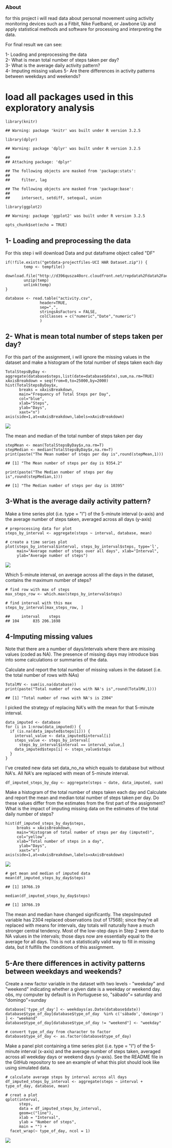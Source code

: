 ### About

for this project i will read data about personal movement using activity
monitoring devices such as a Fitbit, Nike Fuelband, or Jawbone Up and
apply statistical methods and software for processing and interpreting
the data.

For final result we can see:

1- Loading and preprocessing the data  
2- What is mean total number of steps taken per day?  
3- What is the average daily activity pattern?  
4- Imputing missing values 5- Are there differences in activity patterns
between weekdays and weekends?

load all packages used in this exploratory analysis
===================================================

    library(knitr)

    ## Warning: package 'knitr' was built under R version 3.2.5

    library(dplyr)

    ## Warning: package 'dplyr' was built under R version 3.2.5

    ## 
    ## Attaching package: 'dplyr'

    ## The following objects are masked from 'package:stats':
    ## 
    ##     filter, lag

    ## The following objects are masked from 'package:base':
    ## 
    ##     intersect, setdiff, setequal, union

    library(ggplot2)

    ## Warning: package 'ggplot2' was built under R version 3.2.5

    opts_chunk$set(echo = TRUE)

1- Loading and preprocessing the data
-------------------------------------

For this step i will download Data and put dataframe object called "DF"

    if(!file.exists("getdata-projectfiles-UCI HAR Dataset.zip")) {
            temp <- tempfile()
            download.file("http://d396qusza40orc.cloudfront.net/repdata%2Fdata%2Factivity.zip",temp)
            unzip(temp)
            unlink(temp)
    }

    database <- read.table("activity.csv",
                   header=TRUE,
                   sep=",",
                   stringsAsFactors = FALSE,
                   colClasses = c("numeric","Date","numeric")
                   )

2- What is mean total number of steps taken per day?
----------------------------------------------------

For this part of the assignment, i will ignore the missing values in the
dataset and make a histogram of the total number of steps taken each day

    TotalStepsByDay <- aggregate(database$steps,list(date=database$date),sum,na.rm=TRUE)
    xAxisBreakdown = seq(from=0,to=25000,by=2000) 
    hist(TotalStepsByDay$x,
          breaks = xAxisBreakdown,
          main="Frequency of Total Steps per Day",
          col="blue",
          xlab="Steps",
          ylab="Days",
          xaxt="n")
    axis(side=1,at=xAxisBreakdown,labels=xAxisBreakdown)

![](PA1_template_files/figure-markdown_strict/unnamed-chunk-3-1.png)

The mean and median of the total number of steps taken per day

    stepMean <- mean(TotalStepsByDay$x,na.rm=T)
    stepMedian <- median(TotalStepsByDay$x,na.rm=T)
    print(paste("The Mean number of steps per day is",round(stepMean,1)))

    ## [1] "The Mean number of steps per day is 9354.2"

    print(paste("The Median number of steps per day is",round(stepMedian,1)))

    ## [1] "The Median number of steps per day is 10395"

3-What is the average daily activity pattern?
---------------------------------------------

Make a time series plot (i.e. type = "l") of the 5-minute interval
(x-axis) and the average number of steps taken, averaged across all days
(y-axis)

    # preprocessing data for plot
    steps_by_interval <- aggregate(steps ~ interval, database, mean)

    # create a time series plot 
    plot(steps_by_interval$interval, steps_by_interval$steps, type='l', 
         main="Average number of steps over all days", xlab="Interval", 
         ylab="Average number of steps")

![](PA1_template_files/figure-markdown_strict/unnamed-chunk-5-1.png)

Which 5-minute interval, on average across all the days in the dataset,
contains the maximum number of steps?

    # find row with max of steps
    max_steps_row <- which.max(steps_by_interval$steps)

    # find interval with this max
    steps_by_interval[max_steps_row, ]

    ##     interval    steps
    ## 104      835 206.1698

4-Imputing missing values
-------------------------

Note that there are a number of days/intervals where there are missing
values (coded as NA). The presence of missing days may introduce bias
into some calculations or summaries of the data.

Calculate and report the total number of missing values in the dataset
(i.e. the total number of rows with NAs)

    TotalMV <- sum(is.na(database))
    print(paste("Total number of rows with NA's is",round(TotalMV,1)))

    ## [1] "Total number of rows with NA's is 2304"

I picked the strategy of replacing NA's with the mean for that 5-minute
interval.

    data_imputed <- database
    for (i in 1:nrow(data_imputed)) {
      if (is.na(data_imputed$steps[i])) {
        interval_value <- data_imputed$interval[i]
        steps_value <- steps_by_interval[
          steps_by_interval$interval == interval_value,]
        data_imputed$steps[i] <- steps_value$steps
      }
    }

I've created new data set data\_no\_na which equals to database but
without NA's. All NA's are replaced with mean of 5-minute interval.

    df_imputed_steps_by_day <- aggregate(steps ~ date, data_imputed, sum)

Make a histogram of the total number of steps taken each day and
Calculate and report the mean and median total number of steps taken per
day. Do these values differ from the estimates from the first part of
the assignment? What is the impact of imputing missing data on the
estimates of the total daily number of steps?

    hist(df_imputed_steps_by_day$steps, 
         breaks = xAxisBreakdown, 
         main="Histogram of total number of steps per day (imputed)", 
         col="yellow",
         xlab="Total number of steps in a day",
          ylab="Days",
          xaxt="n")
    axis(side=1,at=xAxisBreakdown,labels=xAxisBreakdown)

![](PA1_template_files/figure-markdown_strict/unnamed-chunk-10-1.png)

    # get mean and median of imputed data
    mean(df_imputed_steps_by_day$steps)

    ## [1] 10766.19

    median(df_imputed_steps_by_day$steps)

    ## [1] 10766.19

The mean and median have changed significantly. The stepsImputed
variable has 2304 replaced observations (out of 17568); since they're
all replaced with means for intervals, day totals will naturally have a
much stronger central tendency. Most of the low-step days in Step 2 were
due to NA values in the intervals; those days now are essentially equal
to the average for all days. This is not a statistically valid way to
fill in missing data, but it fulfills the conditions of this assignment.

5-Are there differences in activity patterns between weekdays and weekends?
---------------------------------------------------------------------------

Create a new factor variable in the dataset with two levels - "weekday"
and "weekend" indicating whether a given date is a weekday or weekend
day. obs, my computer by default is in Portuguese so, "sábado"= saturday
and "domingo"=sunday

    database['type_of_day'] <- weekdays(as.Date(database$date))
    database$type_of_day[database$type_of_day  %in% c('sábado','domingo') ] <- "weekend"
    database$type_of_day[database$type_of_day != "weekend"] <- "weekday"

    # convert type_of_day from character to factor
    database$type_of_day <- as.factor(database$type_of_day)

Make a panel plot containing a time series plot (i.e. type = "l") of the
5-minute interval (x-axis) and the average number of steps taken,
averaged across all weekday days or weekend days (y-axis). See the
README file in the GitHub repository to see an example of what this plot
should look like using simulated data.

    # calculate average steps by interval across all days
    df_imputed_steps_by_interval <- aggregate(steps ~ interval + type_of_day, database, mean)

    # creat a plot
    qplot(interval, 
          steps, 
          data = df_imputed_steps_by_interval, 
          geom=c("line"),
          xlab = "Interval", 
          ylab = "Number of steps", 
          main = "") +
      facet_wrap(~ type_of_day, ncol = 1)

![](PA1_template_files/figure-markdown_strict/unnamed-chunk-12-1.png)
